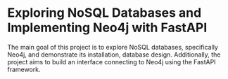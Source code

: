 # Exploring NoSQL Databases and Implementing Neo4j with FastAPI
The main goal of this project is to explore NoSQL databases, specifically Neo4j, and demonstrate its installation, database design. Additionally, the project aims to build an interface connecting to Neo4j using the FastAPI framework.
